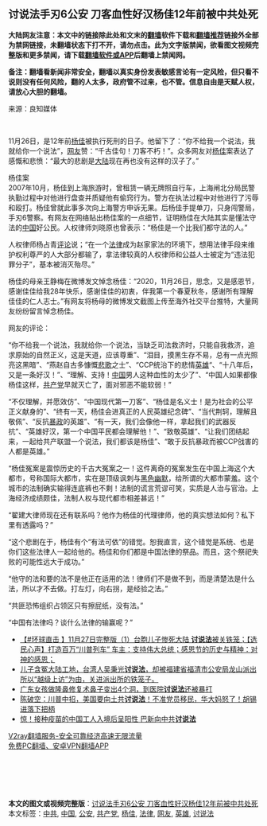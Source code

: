  <h2>讨说法手刃6公安 刀客血性好汉杨佳12年前被中共处死</h2> <p class="notice"><b>大陆网友注意：本文中的链接除此处和文末的<a href="https://github.com/bannedbook/fanqiang" >翻墙</a>软件下载和<a href="https://github.com/killgcd/justmysocks/blob/master/README.md">翻墙推荐</a>链接外全部为禁网链接，未翻墙状态下打不开，请勿点击。此为文字版禁闻，欲看图文视频完整版和更多禁闻，请下载<a href="https://github.com/bannedbook/fanqiang">翻墙软件或APP</a>后翻墙上禁闻网。</p><p>备注：翻墙看新闻非常安全，翻墙以真实身份发表敏感言论有一定风险，但只看不说则没有任何风险，翻的人太多，政府管不过来，也不管。信息自由是天赋人权，请放心大胆的翻墙。</b></p>  <div class="entry"> <p>来源：良知媒体</p> <p></br></p> <p>11月26日，是12年前<span class='wp_keywordlink'><a href="https://www.bannedbook.org/forum2/topic1456.html" title="电子书：京城刀客--杨佳" target="_blank">杨佳</a></span>被执行死刑的日子。他留下了：“你不给我一个说法，我就给你一个说法”，<a href="https://www.bannedbook.org/bnews/tag/%e7%bd%91%e5%8f%8b/" class="st_tag internal_tag" rel="tag" title="标签 网友 下的日志">网友</a>赞：“千古佳句！刀客不朽！”。众多网友对<a href="https://www.bannedbook.org/bnews/tag/%e6%9d%a8%e4%bd%b3/" class="st_tag internal_tag" rel="tag" title="标签 杨佳 下的日志">杨佳</a>案表达了感慨和悲愤：“最大的悲剧是<span class='wp_keywordlink_affiliate'><a href="https://www.bannedbook.org/" title="大陆" target="_blank">大陆</a></span>现在再也没有这样的汉子了。”</p> <p>杨佳案<br />2007年10月，杨佳到上海旅游时，曾租赁一辆无牌照自行车，上海闸北分局民警执勤过程中对他进行盘查并质疑他有偷窍行为。警方在执法过程中对他进行了污辱和殴打。杨佳曾就此事多次向上海警方申诉无果。后杨佳手提单刀，只身闯警局，手刃6警察。有网友在网络贴出杨佳案的一点细节，证明杨佳在大陆其实是懂法守法的<span class='wp_keywordlink_affiliate'><a href="https://www.bannedbook.org/" title="中国" target="_blank">中国</a></span>好公民。人权律师刘晓原也曾表示：“杨佳是一个比我们都守法的人。”</p>  <p>人权律师杨占青<span class='wp_keywordlink_affiliate'><a href="https://www.bannedbook.org/bnews/comments/" title="新闻评论" target="_blank">评论</a></span>说；“在一个<a href="https://www.bannedbook.org/bnews/tag/%e6%b3%95%e5%be%8b/" class="st_tag internal_tag" rel="tag" title="标签 法律 下的日志">法律</a>成为赵家家法的环境下，想用法律手段来维护权利尊严的人大部分都输了，拿法律较真的人权律师和公益人士被定为“违法犯罪分子”，基本被消灭殆尽。”</p> <p>杨佳的母亲王静梅在微博发文悼念杨佳：“2020，11月26日，思念，又是感恩节，感谢佳佳给我28年快乐，感谢佳佳的初衷，伴我第一个春夏秋冬，感谢所有理解佳佳的仁人志士。”有网友将杨母的微博发文截图上传至海外社交平台推特，大量网友纷纷留言悼念杨佳。</p> <p>网友的评论：</p> <p>“你不给我一个说法，我就给你一个说法，当缺乏司法救济时，只能自我救济，追求原始的自然正义，这是天道，应该尊重”、“泪目，摸黑生存不易，总有一点光照亮这黑暗”、“燕赵自古多慷慨<span class='wp_keywordlink'><a href="https://www.bannedbook.org/forum11/topic295.html" title="禁片：诗人的悲歌" target="_blank">悲歌</a></span>之士”、“CCP统治下的悲情<a href="https://www.bannedbook.org/bnews/tag/%E8%8B%B1%E9%9B%84/" class="st_tag internal_tag" rel="tag" title="标签 英雄 下的日志">英雄</a>“、“十八年后，又是一条好汉！”、“理解、支持！<a href="https://www.bannedbook.org/bnews/tag/%E4%B8%AD%E5%9B%BD/" class="st_tag internal_tag" rel="tag" title="标签 中国 下的日志">中国</a>男人这种血性的太少了”、“中国人如果都像杨佳这样，<a href="https://www.bannedbook.org/bnews/tag/%e5%85%b1%e4%ba%a7%e5%85%9a/" class="st_tag internal_tag" rel="tag" title="标签 共产党 下的日志">共产党</a>早就灭亡了，面对邪恶不能软弱！”</p>  <p>“不仅理解，并愿效仿”、“中国现代第一刀客”、“杨佳是名义士！是为社会的公平正义献身的”、“终有一天，杨佳会进真正的人民英雄纪念碑”、“当代荆轲，理解且敬佩”、“反抗<span class='wp_keywordlink'><a href="https://www.bannedbook.org/forum11/topic276.html" title="禁片：评中国共产党的暴政" target="_blank">暴政</a></span>的英雄”、“有一天，我们会像他一样，拿起我们的武器反抗”、“英雄好汉，第一个中国平民都会理解他！”、“致敬英雄”、“让我们团结起来，一起给共产联盟一个说法，我们都该是杨佳”、“敢于反抗暴政而被CCP戗害的人都是英雄。”</p> <p>“杨佳冤案是震惊历史的千古大冤案之一！这件离奇的冤案发生在中国上海这个大都市，号称国际大都市，实在是顶级讽刺与<span class='wp_keywordlink'><a href="https://www.bannedbook.org/forum2/topic933.html" title="《红色幽默与黑色幽默——人民中国史》" target="_blank">黑色幽默</a></span>，给所谓的大都市蒙羞。这个城市的法制确实输得连底裤也不剩！法制的谎言荒谬可笑，实质是人治与官治。上海经济成绩颇佳，法制人权与现代都市相差甚远！”</p> <p>“翟建大律师现在还有联系吗？他作为杨佳的代理律师，他的真实想法如何？私下里有透露吗？”</p> <p>“这个悲剧在于，杨佳有个“有法可依”的错觉。恕我直言，这个错觉是系统、也是你们这些法律人一起给他的。杨佳和你们都是中国法律的祭品。而且，这个祭祀失败的可能性远大于成功。”</p>  <p>“他守的法和要的法不是他正在适用的法！律师们不是做不到，而是清楚法是什么法，所以才不去做。打左灯，向右拐，是经验之法。”</p> <p>“共匪恐怖组织占领区只有擦屁纸，没有法。”</p> <p>“中国有法律吗？谈什么法律的输赢呢？”</p> <ul class='op-related-articles' title='相关阅读'> <li><a href='https://www.bannedbook.org/bnews/bannedvideo/20201127/1438208.html' target='_blank'>【#环球直击 】11月27日完整版（1）台胞儿子惨死大陆 <b>讨说法</b>被关铁笼；【选民心声】打造百万“川普列车” 车主：支持伟大总统；感恩节的历史与精神：对神的感恩；</a></li> <li><a href='https://www.bannedbook.org/bnews/bannedvideo/20201126/1437243.html' target='_blank'>儿子含冤大陆工地，台湾人吴秉光<b>讨说法</b>，却被福建省福清市公安局龙山派出所以“越级上访”为由，关进派出所的铁笼子。</a></li> <li><a href='https://www.bannedbook.org/bnews/baitai/20201015/1414123.html' target='_blank'>广东女孩做隆鼻修复术鼻子变出4个洞，到医院<b>讨说法</b>还被暴打</a></li> <li><a href='https://www.bannedbook.org/bnews/cbnews/20201006/1408745.html' target='_blank'>陈破空：川普中招，美国要向土共<b>讨说法</b>！不准党员移民，华大妈怒了！胡锡进落下把柄</a></li> <li><a href='https://www.bannedbook.org/bnews/cnnews/20200822/1383788.html' target='_blank'>惊！接种疫苗的中国工人入境后呈阳性 巴新向中共<b>讨说法</b></a></li> </ul> <p class="texttj"> <a href="https://www.bannedbook.org/forum23/topic22702.html" target="_blank">V2ray翻墙服务-安全可靠经济高速无限流量</a><br/> <a href="https://github.com/bannedbook/fanqiang/wiki/%E7%A6%81%E9%97%BB%E7%BD%91%E5%AE%89%E5%8D%93%E7%BF%BB%E5%A2%99%E6%96%B0%E9%97%BBAPP" target="_blank">免费PC翻墙、安卓VPN翻墙APP</a></p><p></br></br><br /> </br></p> <a name='sharetosocial'></a>       <div><b>本文的图文或视频完整版</b>：<a href='https://www.bannedbook.org/bnews/cbnews/20201127/1438229.html'>讨说法手刃6公安 刀客血性好汉杨佳12年前被中共处死</a></div>  </div><!--END ENTRY--> <div class="postfooter"> <div>本文标签：<a href="https://www.bannedbook.org/bnews/tag/%e4%b8%ad%e5%85%b1/" rel="tag">中共</a>, <a href="https://www.bannedbook.org/bnews/tag/%E4%B8%AD%E5%9B%BD/" rel="tag">中国</a>, <a href="https://www.bannedbook.org/bnews/tag/%e5%85%ac%e5%ae%89/" rel="tag">公安</a>, <a href="https://www.bannedbook.org/bnews/tag/%e5%85%b1%e4%ba%a7%e5%85%9a/" rel="tag">共产党</a>, <a href="https://www.bannedbook.org/bnews/tag/%e6%9d%a8%e4%bd%b3/" rel="tag">杨佳</a>, <a href="https://www.bannedbook.org/bnews/tag/%e6%b3%95%e5%be%8b/" rel="tag">法律</a>, <a href="https://www.bannedbook.org/bnews/tag/%e7%bd%91%e5%8f%8b/" rel="tag">网友</a>, <a href="https://www.bannedbook.org/bnews/tag/%E8%8B%B1%E9%9B%84/" rel="tag">英雄</a>, <a href="https://www.bannedbook.org/bnews/tag/%E8%AE%A8%E8%AF%B4%E6%B3%95/" rel="tag">讨说法</a></div>  </div><!--END POSTFOOTER--> 